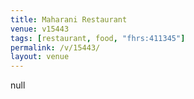```yaml
---
title: Maharani Restaurant
venue: v15443
tags: [restaurant, food, "fhrs:411345"]
permalink: /v/15443/
layout: venue
---
```

null